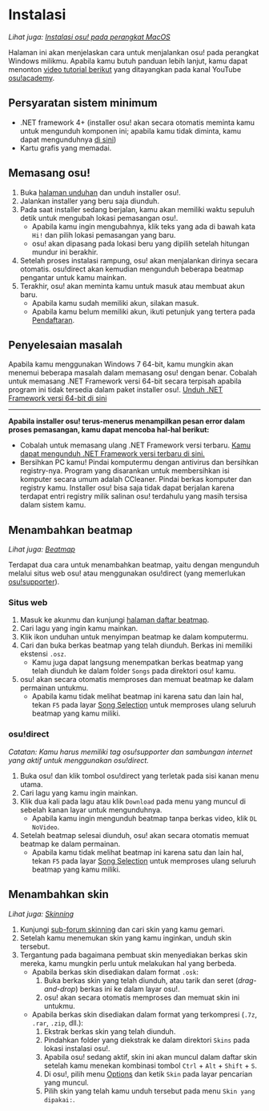 # Instalasi

*Lihat juga: [Instalasi osu! pada perangkat MacOS](/wiki/Client/Installation/macOS)*

Halaman ini akan menjelaskan cara untuk menjalankan osu! pada perangkat Windows milikmu. Apabila kamu butuh panduan lebih lanjut, kamu dapat menonton [video tutorial berikut](https://www.youtube.com/watch?v=0V5GwzmMhpU) yang ditayangkan pada kanal YouTube [osu!academy](/wiki/Community/Video_series/osu!academy).

## Persyaratan sistem minimum

- .NET framework 4+ (installer osu! akan secara otomatis meminta kamu untuk mengunduh komponen ini; apabila kamu tidak diminta, kamu dapat mengunduhnya [di sini](https://www.microsoft.com/id-id/download/details.aspx?id=48130))
- Kartu grafis yang memadai.

## Memasang osu!

1. Buka [halaman unduhan](https://osu.ppy.sh/home/download) dan unduh installer osu!.
2. Jalankan installer yang beru saja diunduh.
3. Pada saat installer sedang berjalan, kamu akan memiliki waktu sepuluh detik untuk mengubah lokasi pemasangan osu!.
   - Apabila kamu ingin mengubahnya, klik teks yang ada di bawah kata `Hi!` dan pilih lokasi pemasangan yang baru.
   - osu! akan dipasang pada lokasi beru yang dipilih setelah hitungan mundur ini berakhir.
4. Setelah proses instalasi rampung, osu! akan menjalankan dirinya secara otomatis. osu!direct akan kemudian mengunduh beberapa beatmap pengantar untuk kamu mainkan.
5. Terakhir, osu! akan meminta kamu untuk masuk atau membuat akun baru.
   - Apabila kamu sudah memiliki akun, silakan masuk.
   - Apabila kamu belum memiliki akun, ikuti petunjuk yang tertera pada [Pendaftaran](/wiki/Registration).

## Penyelesaian masalah

Apabila kamu menggunakan Windows 7 64-bit, kamu mungkin akan menemui beberapa masalah dalam memasang osu! dengan benar. Cobalah untuk memasang .NET Framework versi 64-bit secara terpisah apabila program ini tidak tersedia dalam paket installer osu!. [Unduh .NET Framework versi 64-bit di sini](https://download.microsoft.com/download/2/0/e/20e90413-712f-438c-988e-fdaa79a8ac3d/dotnetfx35.exe)

---

**Apabila installer osu! terus-menerus menampilkan pesan error dalam proses pemasangan, kamu dapat mencoba hal-hal berikut:**

- Cobalah untuk memasang ulang .NET Framework versi terbaru. [Kamu dapat mengunduh .NET Framework versi terbaru di sini.](https://dotnet.microsoft.com/download)
- Bersihkan PC kamu! Pindai komputermu dengan antivirus dan bersihkan registry-nya. Program yang disarankan untuk membersihkan isi komputer secara umum adalah CCleaner. Pindai berkas komputer dan registry kamu. Installer osu! bisa saja tidak dapat berjalan karena terdapat entri registry milik salinan osu! terdahulu yang masih tersisa dalam sistem kamu.

## Menambahkan beatmap

*Lihat juga: [Beatmap](/wiki/Beatmap)*

Terdapat dua cara untuk menambahkan beatmap, yaitu dengan mengunduh melalui situs web osu! atau menggunakan osu!direct (yang memerlukan [osu!supporter](/wiki/osu!supporter)).

### Situs web

1. Masuk ke akunmu dan kunjungi [halaman daftar beatmap](https://osu.ppy.sh/beatmapsets).
2. Cari lagu yang ingin kamu mainkan.
3. Klik ikon unduhan untuk menyimpan beatmap ke dalam komputermu.
4. Cari dan buka berkas beatmap yang telah diunduh. Berkas ini memiliki ekstensi `.osz`.
   - Kamu juga dapat langsung menempatkan berkas beatmap yang telah diunduh ke dalam folder `Songs` pada direktori osu! kamu.
5. osu! akan secara otomatis memproses dan memuat beatmap ke dalam permainan untukmu.
   - Apabila kamu tidak melihat beatmap ini karena satu dan lain hal, tekan `F5` pada layar [Song Selection](/wiki/Client/Interface#pemilihan-lagu) untuk memproses ulang seluruh beatmap yang kamu miliki.

### osu!direct

*Catatan: Kamu harus memiliki tag osu!supporter dan sambungan internet yang aktif untuk menggunakan osu!direct.*

1. Buka osu! dan klik tombol osu!direct yang terletak pada sisi kanan menu utama.
2. Cari lagu yang kamu ingin mainkan.
3. Klik dua kali pada lagu atau klik `Download` pada menu yang muncul di sebelah kanan layar untuk mengunduhnya.
   - Apabila kamu ingin mengunduh beatmap tanpa berkas video, klik `DL NoVideo`.
4. Setelah beatmap selesai diunduh, osu! akan secara otomatis memuat beatmap ke dalam permainan.
   - Apabila kamu tidak melihat beatmap ini karena satu dan lain hal, tekan `F5` pada layar [Song Selection](/wiki/Client/Interface#pemilihan-lagu) untuk memproses ulang seluruh beatmap yang kamu miliki.

## Menambahkan skin

*Lihat juga: [Skinning](/wiki/Skinning)*

1. Kunjungi [sub-forum skinning](https://osu.ppy.sh/community/forums/15) dan cari skin yang kamu gemari.
2. Setelah kamu menemukan skin yang kamu inginkan, unduh skin tersebut.
3. Tergantung pada bagaimana pembuat skin menyediakan berkas skin mereka, kamu mungkin perlu untuk melakukan hal yang berbeda.
   - Apabila berkas skin disediakan dalam format `.osk`:
     1. Buka berkas skin yang telah diunduh, atau tarik dan seret (*drag-and-drop*) berkas ini ke dalam layar osu!.
     2. osu! akan secara otomatis memproses dan memuat skin ini untukmu.
   - Apabila berkas skin disediakan dalam format yang terkompresi (`.7z`, `.rar`, `.zip`, dll.):
     1. Ekstrak berkas skin yang telah diunduh.
     2. Pindahkan folder yang diekstrak ke dalam direktori `Skins` pada lokasi instalasi osu!.
     3. Apabila osu! sedang aktif, skin ini akan muncul dalam daftar skin setelah kamu menekan kombinasi tombol `Ctrl` + `Alt` + `Shift` + `S`.
     4. Di  osu!, pilih menu [Options](/wiki/Client/Options) dan ketik `Skin` pada layar pencarian yang muncul.
     5. Pilih skin yang telah kamu unduh tersebut pada menu `Skin yang dipakai:`.
